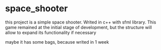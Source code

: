 # space_shooter

this project is a simple space shooter. Writed in c++ with sfml library. 
This game remained at the initial stage of development, but the structure will allow to expand its functionality if necessary

maybe it has some bags, because writed in 1 week

